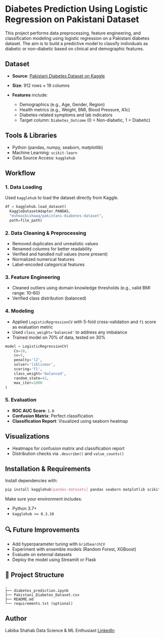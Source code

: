 # Diabetes Prediction Using Logistic Regression on Pakistani Dataset

This project performs data preprocessing, feature engineering, and classification modeling using logistic regression on a Pakistani diabetes dataset. The aim is to build a predictive model to classify individuals as diabetic or non-diabetic based on clinical and demographic features.

## Dataset

* **Source**: [Pakistani Diabetes Dataset on Kaggle](https://www.kaggle.com/datasets/mshoaibishaaq/pakistani-diabetes-dataset)
* **Size**: 912 rows × 19 columns
* **Features** include:

  * Demographics (e.g., Age, Gender, Region)
  * Health metrics (e.g., Weight, BMI, Blood Pressure, A1c)
  * Diabetes-related symptoms and lab indicators
  * Target column: `Diabetes_Outcome` (0 = Non-diabetic, 1 = Diabetic)

## Tools & Libraries

* Python (pandas, numpy, seaborn, matplotlib)
* Machine Learning: `scikit-learn`
* Data Source Access: `kagglehub`

## Workflow

### 1. **Data Loading**

Used `kagglehub` to load the dataset directly from Kaggle.

```python
df = kagglehub.load_dataset(
  KaggleDatasetAdapter.PANDAS,
  "mshoaibishaaq/pakistani-diabetes-dataset",
  path=file_path)
```

### 2. **Data Cleaning & Preprocessing**

* Removed duplicates and unrealistic values
* Renamed columns for better readability
* Verified and handled null values (none present)
* Normalized numerical features
* Label-encoded categorical features

### 3. **Feature Engineering**

* Cleaned outliers using domain knowledge thresholds (e.g., valid BMI range: 10–60)
* Verified class distribution (balanced)

### 4. **Modeling**

* Applied `LogisticRegressionCV` with 5-fold cross-validation and `f1` score as evaluation metric
* Used `class_weight='balanced'` to address any imbalance
* Trained model on 70% of data, tested on 30%

```python
model = LogisticRegressionCV(
    Cs=10,
    cv=5,
    penalty='l2',
    solver='liblinear',
    scoring='f1',
    class_weight='balanced',
    random_state=42,
    max_iter=1000
)
```

### 5. **Evaluation**

* **ROC AUC Score**: `1.0`
* **Confusion Matrix**: Perfect classification
* **Classification Report**: Visualized using seaborn heatmap

## Visualizations

* Heatmaps for confusion matrix and classification report
* Distribution checks via `.describe()` and `value_counts()`

## Installation & Requirements

Install dependencies with:

```bash
pip install kagglehub[pandas-datasets] pandas seaborn matplotlib scikit-learn
```

Make sure your environment includes:

* Python 3.7+
* `kagglehub >= 0.3.10`

## 🔍 Future Improvements

* Add hyperparameter tuning with `GridSearchCV`
* Experiment with ensemble models (Random Forest, XGBoost)
* Evaluate on external datasets
* Deploy the model using Streamlit or Flask

## 📁 Project Structure

```
.
├── diabetes_prediction.ipynb
├── Pakistani_Diabetes_Dataset.csv
├── README.md
└── requirements.txt (optional)
```

## Author

Labiba Shahab
Data Science & ML Enthusiast
[LinkedIn](https://www.linkedin.com/in/labiba-shahab-2ba3261b1/)
